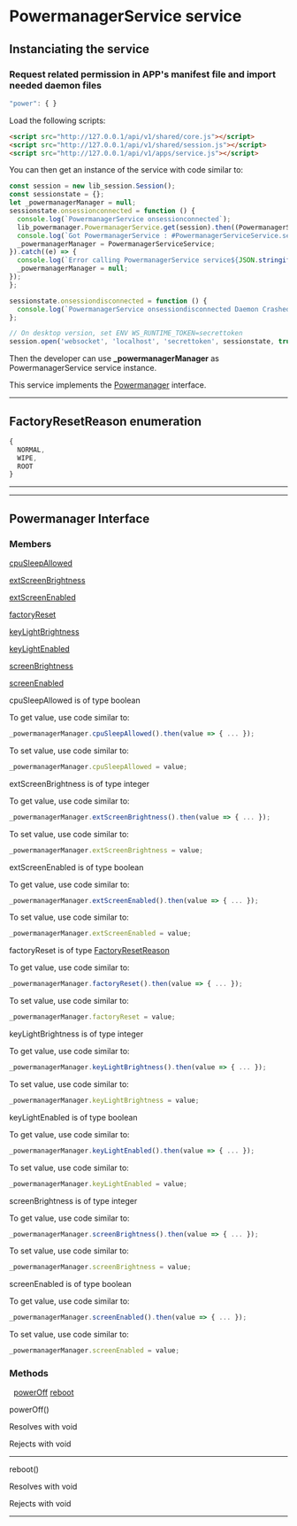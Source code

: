 # PowermanagerService service

## Instanciating the service

### Request related permission in APP's manifest file and import needed daemon files

```javascript
"power": { }
``` 
Load the following scripts:

```html
<script src="http://127.0.0.1/api/v1/shared/core.js"></script>
<script src="http://127.0.0.1/api/v1/shared/session.js"></script>
<script src="http://127.0.0.1/api/v1/apps/service.js"></script>
```

You can then get an instance of the service with code similar to:

```javascript
const session = new lib_session.Session();
const sessionstate = {};
let _powermanagerManager = null;
sessionstate.onsessionconnected = function () {
  console.log(`PowermanagerService onsessionconnected`);
  lib_powermanager.PowermanagerService.get(session).then((PowermanagerServiceService) => {
  console.log(`Got PowermanagerService : #PowermanagerServiceService.service_id}`);
  _powermanagerManager = PowermanagerServiceService;
}).catch((e) => {
  console.log(`Error calling PowermanagerService service${JSON.stringify(e)}`);
  _powermanagerManager = null;
});
};

sessionstate.onsessiondisconnected = function () {
  console.log(`PowermanagerService onsessiondisconnected Daemon Crashed`);
};

// On desktop version, set ENV WS_RUNTIME_TOKEN=secrettoken
session.open('websocket', 'localhost', 'secrettoken', sessionstate, true);
```
Then the developer can use **_powermanagerManager** as PowermanagerService service instance.

This service implements the [Powermanager](#interface_Powermanager) interface.

---

## FactoryResetReason enumeration
```javascript
{
  NORMAL,
  WIPE,
  ROOT
}
```

---


---




## Powermanager Interface

### Members

[cpuSleepAllowed](#interface_Powermanager_member_cpuSleepAllowed)

[extScreenBrightness](#interface_Powermanager_member_extScreenBrightness)

[extScreenEnabled](#interface_Powermanager_member_extScreenEnabled)

[factoryReset](#interface_Powermanager_member_factoryReset)

[keyLightBrightness](#interface_Powermanager_member_keyLightBrightness)

[keyLightEnabled](#interface_Powermanager_member_keyLightEnabled)

[screenBrightness](#interface_Powermanager_member_screenBrightness)

[screenEnabled](#interface_Powermanager_member_screenEnabled)


cpuSleepAllowed is of type boolean

To get  value, use code similar to:
```javascript
_powermanagerManager.cpuSleepAllowed().then(value => { ... });
```
To set  value, use code similar to:
```javascript
_powermanagerManager.cpuSleepAllowed = value;
```

extScreenBrightness is of type integer

To get  value, use code similar to:
```javascript
_powermanagerManager.extScreenBrightness().then(value => { ... });
```
To set  value, use code similar to:
```javascript
_powermanagerManager.extScreenBrightness = value;
```

extScreenEnabled is of type boolean

To get  value, use code similar to:
```javascript
_powermanagerManager.extScreenEnabled().then(value => { ... });
```
To set  value, use code similar to:
```javascript
_powermanagerManager.extScreenEnabled = value;
```

factoryReset is of type <a href="#enumeration_FactoryResetReason">FactoryResetReason</a>

To get  value, use code similar to:
```javascript
_powermanagerManager.factoryReset().then(value => { ... });
```
To set  value, use code similar to:
```javascript
_powermanagerManager.factoryReset = value;
```

keyLightBrightness is of type integer

To get  value, use code similar to:
```javascript
_powermanagerManager.keyLightBrightness().then(value => { ... });
```
To set  value, use code similar to:
```javascript
_powermanagerManager.keyLightBrightness = value;
```

keyLightEnabled is of type boolean

To get  value, use code similar to:
```javascript
_powermanagerManager.keyLightEnabled().then(value => { ... });
```
To set  value, use code similar to:
```javascript
_powermanagerManager.keyLightEnabled = value;
```

screenBrightness is of type integer

To get  value, use code similar to:
```javascript
_powermanagerManager.screenBrightness().then(value => { ... });
```
To set  value, use code similar to:
```javascript
_powermanagerManager.screenBrightness = value;
```

screenEnabled is of type boolean

To get  value, use code similar to:
```javascript
_powermanagerManager.screenEnabled().then(value => { ... });
```
To set  value, use code similar to:
```javascript
_powermanagerManager.screenEnabled = value;
```




### Methods
&nbsp;&nbsp;[powerOff](#interface_Powermanager_method_powerOff)  [reboot](#interface_Powermanager_method_reboot)  


  powerOff()

  Resolves with void

  Rejects with void

---

  reboot()

  Resolves with void

  Rejects with void

---